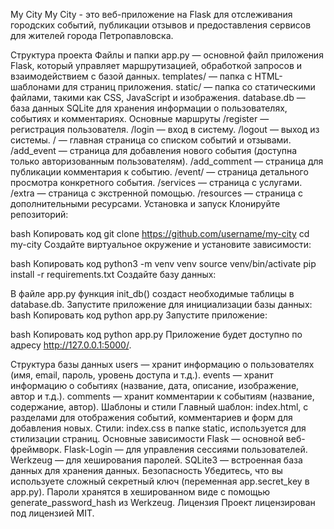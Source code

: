 My City
My City - это веб-приложение на Flask для отслеживания городских событий, публикации отзывов и предоставления сервисов для жителей города Петропавловска.

Структура проекта
Файлы и папки
app.py — основной файл приложения Flask, который управляет маршрутизацией, обработкой запросов и взаимодействием с базой данных.
templates/ — папка с HTML-шаблонами для страниц приложения.
static/ — папка со статическими файлами, такими как CSS, JavaScript и изображения.
database.db — база данных SQLite для хранения информации о пользователях, событиях и комментариях.
Основные маршруты
/register — регистрация пользователя.
/login — вход в систему.
/logout — выход из системы.
/ — главная страница со списком событий и отзывами.
/add_event — страница для добавления нового события (доступна только авторизованным пользователям).
/add_comment — страница для публикации комментария к событию.
/event/<id> — страница детального просмотра конкретного события.
/services — страница с услугами.
/extra — страница с экстренной помощью.
/resources — страница с дополнительными ресурсами.
Установка и запуск
Клонируйте репозиторий:

bash
Копировать код
git clone https://github.com/username/my-city
cd my-city
Создайте виртуальное окружение и установите зависимости:

bash
Копировать код
python3 -m venv venv
source venv/bin/activate
pip install -r requirements.txt
Создайте базу данных:

В файле app.py функция init_db() создаст необходимые таблицы в database.db.
Запустите приложение для инициализации базы данных:
bash
Копировать код
python app.py
Запустите приложение:

bash
Копировать код
python app.py
Приложение будет доступно по адресу http://127.0.0.1:5000/.

Структура базы данных
users — хранит информацию о пользователях (имя, email, пароль, уровень доступа и т.д.).
events — хранит информацию о событиях (название, дата, описание, изображение, автор и т.д.).
comments — хранит комментарии к событиям (название, содержание, автор).
Шаблоны и стили
Главный шаблон: index.html, с разделами для отображения событий, комментариев и форм для добавления новых.
Стили: index.css в папке static, используется для стилизации страниц.
Основные зависимости
Flask — основной веб-фреймворк.
Flask-Login — для управления сессиями пользователей.
Werkzeug — для хеширования паролей.
SQLite3 — встроенная база данных для хранения данных.
Безопасность
Убедитесь, что вы используете сложный секретный ключ (переменная app.secret_key в app.py).
Пароли хранятся в хешированном виде с помощью generate_password_hash из Werkzeug.
Лицензия
Проект лицензирован под лицензией MIT.
